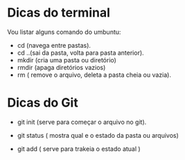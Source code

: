 # Dicas do terminal

Vou listar alguns comando do umbuntu:

- cd (navega entre pastas).
- cd ..(sai da pasta, volta para pasta anterior).
- mkdir (cria uma pasta ou diretório)
- rmdir (apaga diretórios vazios)
- rm ( remove o arquivo, deleta a pasta cheia ou vazia).
















# Dicas do Git

- git init (serve para começar o arquivo no git).

- git status ( mostra qual e o estado da pasta ou arquivos)

- git add ( serve para trakeia o estado atual )